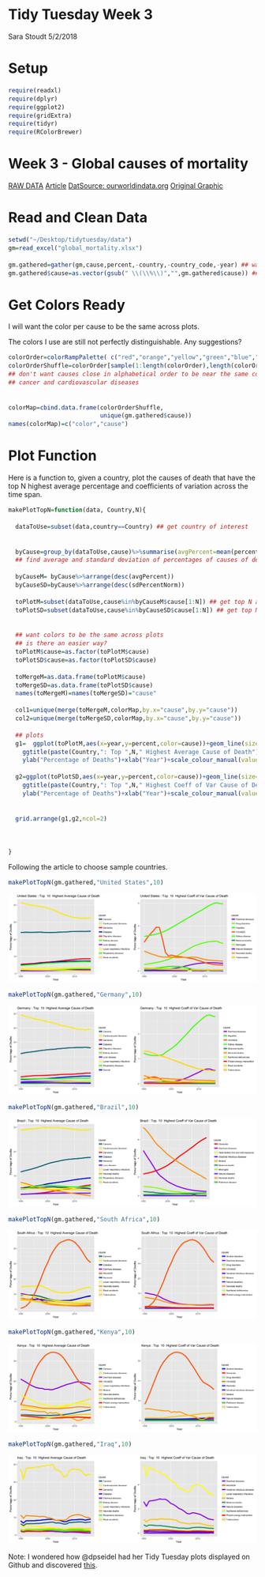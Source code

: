 Tidy Tuesday Week 3
================
Sara Stoudt
5/2/2018

Setup
=====

``` r
require(readxl)
require(dplyr)
require(ggplot2)
require(gridExtra)
require(tidyr)
require(RColorBrewer)
```

Week 3 - Global causes of mortality
===================================

[RAW DATA](https://github.com/rfordatascience/tidytuesday/blob/master/data/global_mortality.xlsx)
[Article](https://ourworldindata.org/what-does-the-world-die-from)
[DatSource: ourworldindata.org](https://ourworldindata.org/)
[Original Graphic](https://ourworldindata.org/what-does-the-world-die-from)

Read and Clean Data
===================

``` r
setwd("~/Desktop/tidytuesday/data")
gm=read_excel("global_mortality.xlsx")

gm.gathered=gather(gm,cause,percent,-country,-country_code,-year) ## want a single column for cause of death
gm.gathered$cause=as.vector(gsub(" \\(\\%\\)","",gm.gathered$cause)) ## remove (%) in causes of death
```

Get Colors Ready
================

I will want the color per cause to be the same across plots.

The colors I use are still not perfectly distinguishable. Any suggestions?

``` r
colorOrder=colorRampPalette( c("red","orange","yellow","green","blue","purple"))(length(unique(gm.gathered$cause)))
colorOrderShuffle=colorOrder[sample(1:length(colorOrder),length(colorOrder))]
## don't want causes close in alphabetical order to be near the same color mainly because of prevalence of
## cancer and cardiovascular diseases


colorMap=cbind.data.frame(colorOrderShuffle,
                          unique(gm.gathered$cause))
names(colorMap)=c("color","cause")
```

Plot Function
=============

Here is a function to, given a country, plot the causes of death that have the top N highest average percentage and coefficients of variation across the time span.

``` r
makePlotTopN=function(data, Country,N){
  
  dataToUse=subset(data,country==Country) ## get country of interest
  
  
  byCause=group_by(dataToUse,cause)%>%summarise(avgPercent=mean(percent),sdPercent=sd(percent),sdPercentNorm=sd(percent)/avgPercent) 
  ## find average and standard deviation of percentages of causes of death across the time frame
  
  byCauseM= byCause%>%arrange(desc(avgPercent))
  byCauseSD=byCause%>%arrange(desc(sdPercentNorm))
  
  toPlotM=subset(dataToUse,cause%in%byCauseM$cause[1:N]) ## get top N average
  toPlotSD=subset(dataToUse,cause%in%byCauseSD$cause[1:N]) ## get top N variability
  
  
  ## want colors to be the same across plots
  ## is there an easier way?
  toPlotM$cause=as.factor(toPlotM$cause)
  toPlotSD$cause=as.factor(toPlotSD$cause)
  
  toMergeM=as.data.frame(toPlotM$cause)
  toMergeSD=as.data.frame(toPlotSD$cause)
  names(toMergeM)=names(toMergeSD)="cause"
  
  col1=unique(merge(toMergeM,colorMap,by.x="cause",by.y="cause"))
  col2=unique(merge(toMergeSD,colorMap,by.x="cause",by.y="cause"))
  
  ## plots
  g1=  ggplot(toPlotM,aes(x=year,y=percent,color=cause))+geom_line(size=2)+
    ggtitle(paste(Country,": Top ",N," Highest Average Cause of Death"))+
    ylab("Percentage of Deaths")+xlab("Year")+scale_colour_manual(values=as.character(col1$color))
  
  g2=ggplot(toPlotSD,aes(x=year,y=percent,color=cause))+geom_line(size=2)+
    ggtitle(paste(Country,": Top ",N," Highest Coeff of Var Cause of Death"))+
    ylab("Percentage of Deaths")+xlab("Year")+scale_colour_manual(values=as.character(col2$color))
  
  
  grid.arrange(g1,g2,ncol=2)
  

  
}
```

Following the article to choose sample countries.

``` r
makePlotTopN(gm.gathered,"United States",10)
```

![](globalMortalityNice_files/figure-markdown_github/unnamed-chunk-5-1.png)

``` r
makePlotTopN(gm.gathered,"Germany",10)
```

![](globalMortalityNice_files/figure-markdown_github/unnamed-chunk-6-1.png)

``` r
makePlotTopN(gm.gathered,"Brazil",10)
```

![](globalMortalityNice_files/figure-markdown_github/unnamed-chunk-7-1.png)

``` r
makePlotTopN(gm.gathered,"South Africa",10)
```

![](globalMortalityNice_files/figure-markdown_github/unnamed-chunk-8-1.png)

``` r
makePlotTopN(gm.gathered,"Kenya",10)
```

![](globalMortalityNice_files/figure-markdown_github/unnamed-chunk-9-1.png)

``` r
makePlotTopN(gm.gathered,"Iraq",10)
```

![](globalMortalityNice_files/figure-markdown_github/unnamed-chunk-10-1.png)

Note: I wondered how @dpseidel had her Tidy Tuesday plots displayed on Github and discovered [this](https://rmarkdown.rstudio.com/github_document_format.html).
